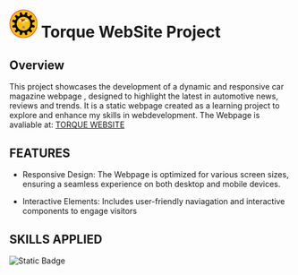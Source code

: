 # <img src="./image/index-img/logo.png" alt="Torque WebSite" width="50px" /> Torque WebSite Project

## Overview
This project showcases the development of a dynamic and responsive car magazine webpage , designed to highlight the latest in automotive news, reviews and trends. It is a static webpage created as a learning project to explore and enhance my skills in webdevelopment. The Webpage is avaliable at: [TORQUE WEBSITE](https://limzhixiang.github.io/Torque_WebSite/)

## FEATURES
- Responsive Design: The Webpage is optimized for various screen sizes, ensuring a seamless experience on both desktop and mobile devices.

- Interactive Elements: Includes user-friendly naviagation and interactive components to engage visitors

## SKILLS APPLIED
![Static Badge](https://img.shields.io/badge/HTML5-black?style=flat&logo=html5&logoSize=large) 
